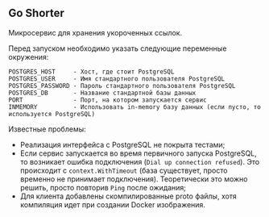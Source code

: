## Go Shorter

Микросервис для хранения укороченных ссылок.

Перед запуском необходимо указать следующие переменные окружения:

```
POSTGRES_HOST     - Хост, где стоит PostgreSQL
POSTGRES_USER     - Имя стандартного пользователя PostgreSQL
POSTGRES_PASSWORD - Пароль стандартного пользователя PostgreSQL
POSTGRES_DB       - Название стандартной базы данных
PORT              - Порт, на котором запускается сервис
INMEMORY          - Использовать in-memory базу данных (если пусто, то используется PostgreSQL)
```

Известные проблемы:
* Реализация интерфейса с PostgreSQL не покрыта тестами;
* Если сервис запускается во время первичного запуска PostgreSQL, то 
  возникает ошибка подключения (`Dial up connection refused`). Это происходит 
  с `context.WithTimeout` (база существует, просто временно не принимает 
  подключения). Теоретически это можно решить, просто повторив `Ping` после ожидания;
* Для клиента добавлены скомпилированные proto файлы, хотя компиляция идет при 
  создании Docker изображения.

